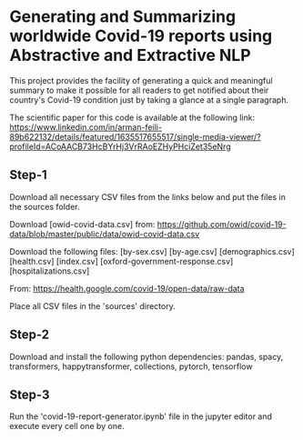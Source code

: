 # Generating and Summarizing worldwide Covid-19 reports using Abstractive and Extractive NLP
This project provides the facility of generating a quick and meaningful summary to make it possible for all readers to get notified about their country's Covid-19 condition just by taking a glance at a single paragraph.

The scientific paper for this code is available at the following link:
https://www.linkedin.com/in/arman-feili-89b622132/details/featured/1635517655517/single-media-viewer/?profileId=ACoAACB73HcBYrHj3VrRAoEZHyPHciZet35eNrg

## Step-1
Download all necessary CSV files from the links below and put the files in the sources folder.

Download [owid-covid-data.csv] from:
https://github.com/owid/covid-19-data/blob/master/public/data/owid-covid-data.csv

Download the following files:
[by-sex.csv]
[by-age.csv]
[demographics.csv]
[health.csv]
[index.csv]
[oxford-government-response.csv]
[hospitalizations.csv]

From:
https://health.google.com/covid-19/open-data/raw-data

Place all CSV files in the 'sources' directory.

## Step-2
Download and install the following python dependencies:
pandas,
spacy,
transformers,
happytransformer,
collections,
pytorch,
tensorflow

## Step-3
Run the 'covid-19-report-generator.ipynb' file in the jupyter editor and execute every cell one by one.


